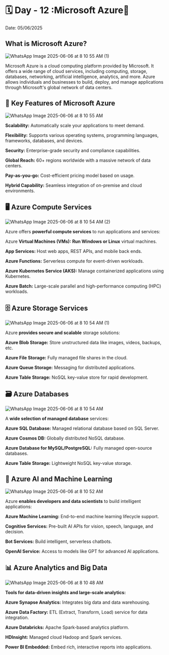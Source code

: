 # 🗓 Day - 12 :Microsoft Azure🚀

Date: 05/06/2025

## What is Microsoft Azure?

![WhatsApp Image 2025-06-06 at 8 10 55 AM (1)](https://github.com/user-attachments/assets/23d7ef67-c9a4-4020-9624-a0e747148d9a)

Microsoft Azure is a cloud computing platform provided by Microsoft. It offers a wide range of cloud services, including computing, storage, databases, networking, artificial intelligence, analytics, and more. Azure allows individuals and businesses to build, deploy, and manage applications through Microsoft's global network of data centers.

## 🚀 Key Features of Microsoft Azure

![WhatsApp Image 2025-06-06 at 8 10 55 AM](https://github.com/user-attachments/assets/1ce5400d-92c1-4eb6-888a-96ef0488a70d)

**Scalability:** Automatically scale your applications to meet demand.

**Flexibility:** Supports various operating systems, programming languages, frameworks, databases, and devices.

**Security:** Enterprise-grade security and compliance capabilities.

**Global Reach:** 60+ regions worldwide with a massive network of data centers.

**Pay-as-you-go:** Cost-efficient pricing model based on usage.

**Hybrid Capability:** Seamless integration of on-premise and cloud environments.

## 🖥️ Azure Compute Services

![WhatsApp Image 2025-06-06 at 8 10 54 AM (2)](https://github.com/user-attachments/assets/e08f24de-fec2-420a-9f8c-61112efa747b)

Azure offers **powerful compute services** to run applications and services:

Azure **Virtual Machines (VMs): Run Windows or Linux** virtual machines.

**App Services:** Host web apps, REST APIs, and mobile back ends.

**Azure Functions:** Serverless compute for event-driven workloads.

**Azure Kubernetes Service (AKS):** Manage containerized applications using Kubernetes.

**Azure Batch:** Large-scale parallel and high-performance computing (HPC) workloads.

## 🗄️ Azure Storage Services

![WhatsApp Image 2025-06-06 at 8 10 54 AM (1)](https://github.com/user-attachments/assets/4a8edf1e-ad17-49ea-8547-b2f29cf16979)

Azure **provides secure and scalable** storage solutions:

**Azure Blob Storage:** Store unstructured data like images, videos, backups, etc.

**Azure File Storage:** Fully managed file shares in the cloud.

**Azure Queue Storage:** Messaging for distributed applications.

**Azure Table Storage:** NoSQL key-value store for rapid development.

## 🗃️ Azure Databases

![WhatsApp Image 2025-06-06 at 8 10 54 AM](https://github.com/user-attachments/assets/2c05910c-e0a4-4cac-8aa9-1651d54a0cb7)

A **wide selection of managed database** services:

**Azure SQL Database:** Managed relational database based on SQL Server.

**Azure Cosmos DB:** Globally distributed NoSQL database.

**Azure Database for MySQL/PostgreSQL:** Fully managed open-source databases.

**Azure Table Storage:** Lightweight NoSQL key-value storage.

## 🧠 Azure AI and Machine Learning

![WhatsApp Image 2025-06-06 at 8 10 52 AM](https://github.com/user-attachments/assets/4b10acb1-86d7-499c-a61d-a171ad1de961)

Azure **enables developers and data scientists** to build intelligent applications:

**Azure Machine Learning:** End-to-end machine learning lifecycle support.

**Cognitive Services:** Pre-built AI APIs for vision, speech, language, and decision.

**Bot Services:** Build intelligent, serverless chatbots.

**OpenAI Service:** Access to models like GPT for advanced AI applications.

## 📊 Azure Analytics and Big Data

![WhatsApp Image 2025-06-06 at 8 10 48 AM](https://github.com/user-attachments/assets/d91e315b-a8f6-4683-ae08-8dbc5b16ac63)

**Tools for data-driven insights and large-scale analytics:**

**Azure Synapse Analytics:** Integrates big data and data warehousing.

**Azure Data Factory:** ETL (Extract, Transform, Load) service for data integration.

**Azure Databricks:** Apache Spark-based analytics platform.

**HDInsight:** Managed cloud Hadoop and Spark services.

**Power BI Embedded:** Embed rich, interactive reports into applications.


